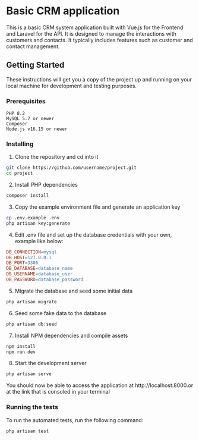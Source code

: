 # Basic CRM application

This is a basic CRM system application built with Vue.js for the Frontend and Laravel for the API. It is designed to manage the interactions with customers and contacts. It typically includes features such as customer and contact management.
## Getting Started
These instructions will get you a copy of the project up and running on your local machine for development and testing purposes.

### Prerequisites

    PHP 8.2
    MySQL 5.7 or newer
    Composer
    Node.js v16.15 or newer

### Installing
1. Clone the repository and cd into it
```bash
git clone https://github.com/username/project.git
cd project
```
2. Install PHP dependencies
```bash
composer install
```
3. Copy the example environment file and generate an application key
```bash
cp .env.example .env
php artisan key:generate
```
4. Edit .env file and set up the database credentials with your own, example like below:
```makefile
DB_CONNECTION=mysql
DB_HOST=127.0.0.1
DB_PORT=3306
DB_DATABASE=database_name
DB_USERNAME=database_user
DB_PASSWORD=database_password
```
5. Migrate the database and seed some initial data
```bash
php artisan migrate
```
6. Seed some fake data to the database
```bash
php artisan db:seed
```
7. Install NPM dependencies and compile assets
```bash
npm install
npm run dev
```
8. Start the development server
```bash
php artisan serve
```
You should now be able to access the application at http://localhost:8000.or at the link that is consoled in your terminal


### Running the tests

To run the automated tests, run the following command:
```bash
php artisan test
```

